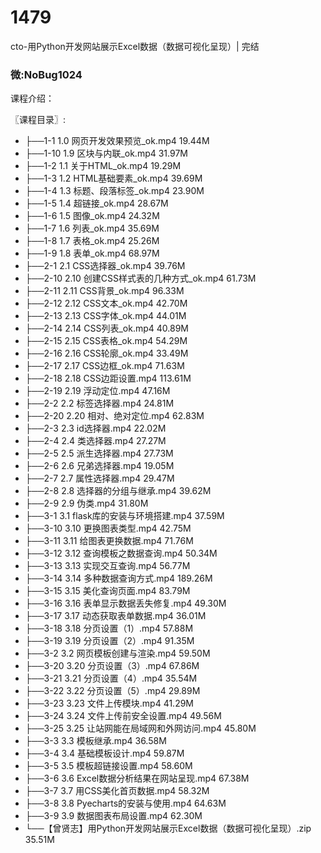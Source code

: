 # 1479
cto-用Python开发网站展示Excel数据（数据可视化呈现）| 完结
### 微:NoBug1024 


课程介绍：

〖课程目录〗:      

- ├──1-1 1.0 网页开发效果预览_ok.mp4  19.44M
- ├──1-10 1.9 区块与内联_ok.mp4  31.97M
- ├──1-2 1.1 关于HTML_ok.mp4  19.29M
- ├──1-3 1.2 HTML基础要素_ok.mp4  39.69M
- ├──1-4 1.3 标题、段落标签_ok.mp4  23.90M
- ├──1-5 1.4 超链接_ok.mp4  28.67M
- ├──1-6 1.5 图像_ok.mp4  24.32M
- ├──1-7 1.6 列表_ok.mp4  35.69M
- ├──1-8 1.7 表格_ok.mp4  25.26M
- ├──1-9 1.8 表单_ok.mp4  68.97M
- ├──2-1 2.1 CSS选择器_ok.mp4  39.76M
- ├──2-10 2.10 创建CSS样式表的几种方式_ok.mp4  61.73M
- ├──2-11 2.11 CSS背景_ok.mp4  96.33M
- ├──2-12 2.12 CSS文本_ok.mp4  42.70M
- ├──2-13 2.13 CSS字体_ok.mp4  44.01M
- ├──2-14 2.14 CSS列表_ok.mp4  40.89M
- ├──2-15 2.15 CSS表格_ok.mp4  54.29M
- ├──2-16 2.16 CSS轮廓_ok.mp4  33.49M
- ├──2-17 2.17 CSS边框_ok.mp4  71.63M
- ├──2-18 2.18 CSS边距设置.mp4  113.61M
- ├──2-19 2.19 浮动定位.mp4  47.16M
- ├──2-2 2.2 标签选择器.mp4  24.81M
- ├──2-20 2.20 相对、绝对定位.mp4  62.83M
- ├──2-3 2.3 id选择器.mp4  22.02M
- ├──2-4 2.4 类选择器.mp4  27.27M
- ├──2-5 2.5 派生选择器.mp4  27.73M
- ├──2-6 2.6 兄弟选择器.mp4  19.05M
- ├──2-7 2.7 属性选择器.mp4  29.47M
- ├──2-8 2.8 选择器的分组与继承.mp4  39.62M
- ├──2-9 2.9 伪类.mp4  31.80M
- ├──3-1 3.1 flask库的安装与环境搭建.mp4  37.59M
- ├──3-10 3.10 更换图表类型.mp4  42.75M
- ├──3-11 3.11 给图表更换数据.mp4  71.76M
- ├──3-12 3.12 查询模板之数据查询.mp4  50.34M
- ├──3-13 3.13 实现交互查询.mp4  56.77M
- ├──3-14 3.14 多种数据查询方式.mp4  189.26M
- ├──3-15 3.15 美化查询页面.mp4  83.79M
- ├──3-16 3.16 表单显示数据丢失修复.mp4  49.30M
- ├──3-17 3.17 动态获取表单数据.mp4  36.01M
- ├──3-18 3.18 分页设置（1）.mp4  57.88M
- ├──3-19 3.19 分页设置（2）.mp4  91.35M
- ├──3-2 3.2 网页模板创建与渲染.mp4  59.50M
- ├──3-20 3.20 分页设置（3）.mp4  67.86M
- ├──3-21 3.21 分页设置（4）.mp4  35.54M
- ├──3-22 3.22 分页设置（5）.mp4  29.89M
- ├──3-23 3.23 文件上传模块.mp4  41.29M
- ├──3-24 3.24 文件上传前安全设置.mp4  49.56M
- ├──3-25 3.25 让站网能在局域网和外网访问.mp4  45.80M
- ├──3-3 3.3 模板继承.mp4  36.58M
- ├──3-4 3.4 基础模板设计.mp4  59.87M
- ├──3-5 3.5 模板超链接设置.mp4  58.60M
- ├──3-6 3.6 Excel数据分析结果在网站呈现.mp4  67.38M
- ├──3-7 3.7 用CSS美化首页数据.mp4  58.32M
- ├──3-8 3.8 Pyecharts的安装与使用.mp4  64.63M
- ├──3-9 3.9 数据图表布局设置.mp4  62.30M
- └──【曾贤志】用Python开发网站展示Excel数据（数据可视化呈现）.zip  35.51M
